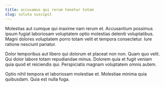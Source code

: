 ```yaml
---
title: accusamus qui rerum tenetur totam
slug: soluta suscipit
---
```


Molestias aut cumque qui maxime nam rerum et. Accusantium possimus ipsum fugiat laboriosam voluptatem optio molestias deleniti voluptatibus. Magni dolores voluptatem porro totam velit et tempora consectetur. Iure ratione nesciunt pariatur.

Dolor temporibus aut libero qui dolorum et placeat non non. Quam quo velit. Qui dolor labore totam repudiandae minus. Dolorem quia et fugit veniam quia quod et reiciendis qui. Perspiciatis magnam voluptatem omnis autem.

Optio nihil tempora et laboriosam molestiae et. Molestiae minima quia quibusdam. Quia est nulla fuga.
